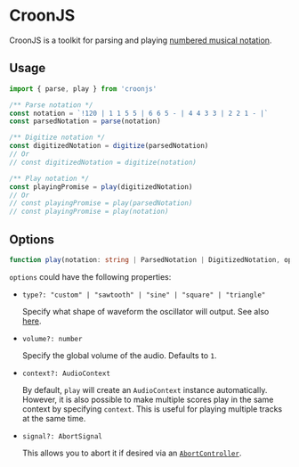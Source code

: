 # CroonJS

CroonJS is a toolkit for parsing and playing [numbered musical notation](https://en.wikipedia.org/wiki/Numbered_musical_notation).

## Usage

```typescript
import { parse, play } from 'croonjs'

/** Parse notation */
const notation = `!120 | 1 1 5 5 | 6 6 5 - | 4 4 3 3 | 2 2 1 - |`
const parsedNotation = parse(notation)

/** Digitize notation */
const digitizedNotation = digitize(parsedNotation)
// Or
// const digitizedNotation = digitize(notation)

/** Play notation */
const playingPromise = play(digitizedNotation)
// Or
// const playingPromise = play(parsedNotation)
// const playingPromise = play(notation)
```

## Options

```typescript
function play(notation: string | ParsedNotation | DigitizedNotation, options?: PlayOptions): Promise<unknown>
```

`options` could have the following properties:

- `type?: "custom" | "sawtooth" | "sine" | "square" | "triangle"`

  Specify what shape of waveform the oscillator will output. See also [here](https://developer.mozilla.org/en-US/docs/Web/API/OscillatorNode/type).

- `volume?: number`

  Specify the global volume of the audio. Defaults to `1`.

- `context?: AudioContext`

  By default, `play` will create an `AudioContext` instance automatically. However, it is also possible to make multiple scores play in the same context by specifying `context`. This is useful for playing multiple tracks at the same time.

- `signal?: AbortSignal`

  This allows you to abort it if desired via an [`AbortController`](https://developer.mozilla.org/en-US/docs/Web/API/AbortController).
